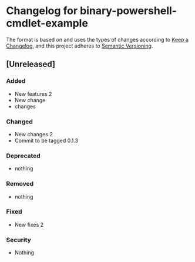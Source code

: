 # Changelog for binary-powershell-cmdlet-example

The format is based on and uses the types of changes according to [Keep a Changelog](https://keepachangelog.com/en/1.0.0/),
and this project adheres to [Semantic Versioning](https://semver.org/spec/v2.0.0.html).

## [Unreleased]

### Added

- New features 2
- New change
- changes

### Changed

- New changes 2
- Commit to be tagged 0.1.3

### Deprecated

- nothing

### Removed

- nothing

### Fixed

- New fixes 2

### Security

- Nothing
